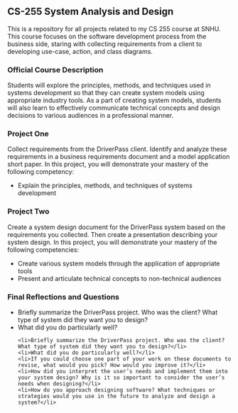 <h2>CS-255 System Analysis and Design</h2>

<p>This is a repository for all projects related to my CS 255 course at SNHU. This course focuses on the software development process from the business side, staring with collecting requirements from a client to developing use-case, action, and class diagrams.</p>

<h3>Official Course Description</h3>
<p>Students will explore the principles, methods, and techniques used in systems development so that they can create system models using appropriate industry tools. As a part of creating system models, students will also learn to effectively communicate technical concepts and design decisions to various audiences in a professional manner.</p> 

<h3>Project One</h3>
<p>Collect requirements from the DriverPass client. Identify and analyze these requirements in a business requirements document and a model application short paper. In this project, you will demonstrate your mastery of the following competency:<ul><li>Explain the principles, methods, and 
techniques of systems development</li></ul> </p>

<h3>Project Two</h3>
<p>Create a system design document for the DriverPass system based on the requirements you collected. Then create a presentation describing your system design. In this project, you will demonstrate your mastery of the following competencies: 
  <ul>
    <li>Create various system models through the application of appropriate tools</li>
    <li>Present and articulate technical concepts to non-technical audiences</li>
  </ul>
</p>


<h3>Final Reflections and Questions</h3>

<p>
  
  <ul>
    <li>Briefly summarize the DriverPass project. Who was the client? What type of system did they want you to design?</li>
    <li>What did you do particularly well?</li>
  </ul>
  <ul>

    <li>Briefly summarize the DriverPass project. Who was the client? What type of system did they want you to design?</li>
    <li>What did you do particularly well?</li>
    <li>If you could choose one part of your work on these documents to revise, what would you pick? How would you improve it?</li>
    <li>How did you interpret the user’s needs and implement them into your system design? Why is it so important to consider the user’s needs when designing?</li>
    <li>How do you approach designing software? What techniques or strategies would you use in the future to analyze and design a system?</li>

  </ul>
</p>

